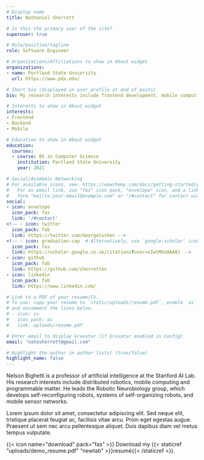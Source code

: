 ```yaml
---
# Display name
title: Nathaniel Sherrett

# Is this the primary user of the site?
superuser: true

# Role/position/tagline
role: Software Engineer

# Organizations/Affiliations to show in About widget
organizations:
- name: Portland State Unviersity
  url: https://www.pdx.edu/

# Short bio (displayed in user profile at end of posts)
bio: My research interests include frontend development, mobile computing and decentralized applications.

# Interests to show in About widget
interests:
- Frontend
- Backend
- Mobile

# Education to show in About widget
education:
  courses:
  - course: BS in Computer Science
    institution: Portland State University
    year: 2021

# Social/Academic Networking
# For available icons, see: https://wowchemy.com/docs/getting-started/page-builder/#icons
#   For an email link, use "fas" icon pack, "envelope" icon, and a link in the
#   form "mailto:your-email@example.com" or "/#contact" for contact widget.
social:
- icon: envelope
  icon_pack: fas
  link: '/#contact'
<!-- - icon: twitter
  icon_pack: fab
  link: https://twitter.com/GeorgeCushen -->
<!-- - icon: graduation-cap  # Alternatively, use `google-scholar` icon from `ai` icon pack
  icon_pack: fas
  link: https://scholar.google.co.uk/citations?user=sIwtMXoAAAAJ -->
- icon: github
  icon_pack: fab
  link: https://github.com/sherretten
- icon: linkedin
  icon_pack: fab
  link: https://www.linkedin.com/

# Link to a PDF of your resume/CV.
# To use: copy your resume to `static/uploads/resume.pdf`, enable `ai` icons in `params.toml`, 
# and uncomment the lines below.
# - icon: cv
#   icon_pack: ai
#   link: uploads/resume.pdf

# Enter email to display Gravatar (if Gravatar enabled in Config)
email: "natesherrett@gmail.com"

# Highlight the author in author lists? (true/false)
highlight_name: false
---
```


Nelson Bighetti is a professor of artificial intelligence at the Stanford AI Lab. His research interests include distributed robotics, mobile computing and programmable matter. He leads the Robotic Neurobiology group, which develops self-reconfiguring robots, systems of self-organizing robots, and mobile sensor networks.

Lorem ipsum dolor sit amet, consectetur adipiscing elit. Sed neque elit, tristique placerat feugiat ac, facilisis vitae arcu. Proin eget egestas augue. Praesent ut sem nec arcu pellentesque aliquet. Duis dapibus diam vel metus tempus vulputate.

{{< icon name="download" pack="fas" >}} Download my {{< staticref "uploads/demo_resume.pdf" "newtab" >}}resumé{{< /staticref >}}.
